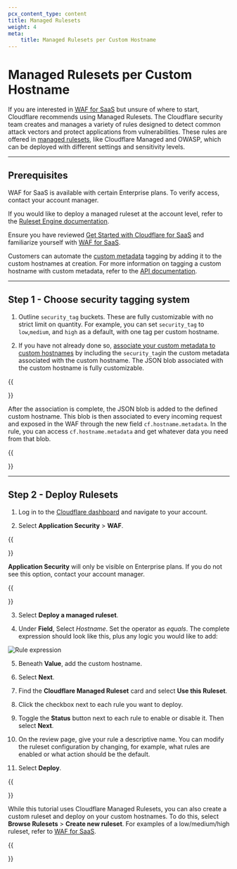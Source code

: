 ```yaml
---
pcx_content_type: content
title: Managed Rulesets
weight: 4
meta: 
    title: Managed Rulesets per Custom Hostname 
---
```

 
# Managed Rulesets per Custom Hostname
 
If you are interested in [WAF for SaaS](/cloudflare-for-platforms/cloudflare-for-saas/security/waf-for-saas/) but unsure of where to start, Cloudflare recommends using Managed Rulesets. The Cloudflare security team creates and manages a variety of rules designed to detect common attack vectors and protect applications from vulnerabilities. These rules are offered in [managed rulesets](/waf/managed-rulesets/), like Cloudflare Managed and OWASP, which can be deployed with different settings and sensitivity levels.
 
---
 
## Prerequisites
 
WAF for SaaS is available with certain Enterprise plans. To verify access, contact your account manager.
 
If you would like to deploy a managed ruleset at the account level, refer to the [Ruleset Engine documentation](/ruleset-engine/managed-rulesets/deploy-managed-ruleset/). 
 
Ensure you have reviewed [Get Started with Cloudflare for SaaS](/cloudflare-for-platforms/cloudflare-for-saas/start/getting-started/) and familiarize yourself with [WAF for SaaS](/cloudflare-for-platforms/cloudflare-for-saas/security/waf-for-saas/). 
 
Customers can automate the [custom metadata](/cloudflare-for-platforms/cloudflare-for-saas/domain-support/custom-metadata/) tagging by adding it to the custom hostnames at creation. For more information on tagging a custom hostname with custom metadata, refer to the [API documentation](https://api.cloudflare.com/#custom-hostname-for-a-zone-edit-custom-hostname).
 
---
 
## Step 1 - Choose security tagging system
 
1. Outline `security_tag` buckets. These are fully customizable with no strict limit on quantity. For example, you can set `security_tag` to `low`,`medium`, and `high` as a default, with one tag per custom hostname.
 
2. If you have not already done so, [associate your custom metadata to custom hostnames](/cloudflare-for-platforms/cloudflare-for-saas/security/waf-for-saas#step-1---associate-custom-metadata-to-a-custom-hostname) by including the `security_tag`in the custom metadata associated with the custom hostname. The JSON blob associated with the custom hostname is fully customizable.
 
{{<Aside type="note">}}
 
After the association is complete, the JSON blob is added to the defined custom hostname. This blob is then associated to every incoming request and exposed in the WAF through the new field `cf.hostname.metadata`. In the rule, you can access `cf.hostname.metadata` and get whatever data you need from that blob.

{{</Aside>}}
 
---
 
## Step 2 - Deploy Rulesets
 
1. Log in to the [Cloudflare dashboard](https://dash.cloudflare.com/) and navigate to your account.

2. Select **Application Security** > **WAF**.

{{<Aside type="note">}}

**Application Security** will only be visible on Enterprise plans. If you do not see this option, contact your account manager.

{{</Aside>}}
 
3. Select **Deploy a managed ruleset**.
 
4. Under **Field**, Select *Hostname*. Set the operator as *equals*. The complete expression should look like this, plus any logic you would like to add:
 
![Rule expression](/cloudflare-for-platforms/static/rule-expression.png)
 
5. Beneath **Value**, add the custom hostname.
 
6. Select **Next**.
 
7. Find the **Cloudflare Managed Ruleset** card and select **Use this Ruleset**.
 
8. Click the checkbox next to each rule you want to deploy. 
 
9. Toggle the **Status** button next to each rule to enable or disable it. Then select **Next**.
 
10. On the review page, give your rule a descriptive name. You can modify the ruleset configuration by changing, for example, what rules are enabled or what action should be the default.
 
11. Select **Deploy**.
 
{{<Aside type = "note">}}
 
While this tutorial uses Cloudflare Managed Rulesets, you can also create a custom ruleset and deploy on your custom hostnames. To do this, select **Browse Rulesets** > **Create new ruleset**. For examples of a low/medium/high ruleset, refer to [WAF for SaaS](/cloudflare-for-platforms/cloudflare-for-saas/security/waf-for-saas/).
 
{{</Aside>}}
